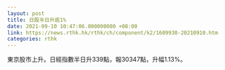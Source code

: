 ```yaml
---
layout: post
title: 日股半日升逾1%
date: 2021-09-10 10:47:06.000000000 +08:00
link: https://news.rthk.hk/rthk/ch/component/k2/1609930-20210910.htm
categories: rthk
---
```


東京股市上升。日經指數半日升339點，報30347點，升幅1.13%。
